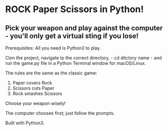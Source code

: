 # ROCK Paper Scissors in Python!

## Pick your weapon and play against the computer - you'll only get a virtual sting if you lose!

Prerequisites: All you need is Python3 to play.

Clon the project, navigate to the correct directory, - cd ditctory name - and run the game.py file in a Python Terminal window for macOS/Linux.

The rules are the same as the classic game:
1. Paper covers Rock
2. Scissors cuts Paper
3. Rock smashes Scissors

Choose your weapon wisely!

The computer chooses first; just follow the prompts.

Built with Python3.
